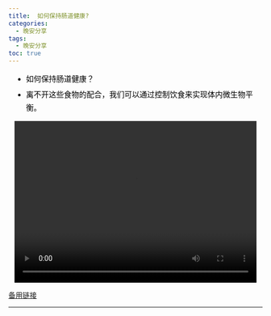 ```yaml
---
title:  如何保持肠道健康?
categories:
  - 晚安分享
tags:
  - 晚安分享
toc: true 
---
```



<!-- - 如何保持肠道健康？
- 离不开这些食物的配合，我们可以通过控制饮食来实现体内微生物平衡。 -->

<section id="nice" data-tool="mdnice编辑器" data-website="https://www.mdnice.com" style="font-size: 16px; color: black; padding: 0 10px; line-height: 1.6; word-spacing: 0px; letter-spacing: 0px; word-break: break-word; word-wrap: break-word; text-align: left; font-family: Optima-Regular, Optima, PingFangSC-light, PingFangTC-light, 'PingFang SC', Cambria, Cochin, Georgia, Times, 'Times New Roman', serif;"><ul data-tool="mdnice编辑器" style="margin-top: 8px; margin-bottom: 8px; padding-left: 25px; color: black; list-style-type: disc;">
<li><section style="margin-top: 5px; margin-bottom: 5px; line-height: 26px; text-align: left; color: rgb(1,1,1); font-weight: 500; font-size: 15px; font-family: 'Helvetica Neue', Helvetica, 'Segoe UI', Arial, freesans, sans-serif;">如何保持肠道健康？</section></li><li><section style="margin-top: 5px; margin-bottom: 5px; line-height: 26px; text-align: left; color: rgb(1,1,1); font-weight: 500; font-size: 15px; font-family: 'Helvetica Neue', Helvetica, 'Segoe UI', Arial, freesans, sans-serif;">离不开这些食物的配合，我们可以通过控制饮食来实现体内微生物平衡。</section></li></ul>
</section>


<p style="text-align:center">
   <video width="480" height="320" controls>
       <source src="/video/76.mp4">
   </video>
</p>
 <p><a href="/video/76.mp4">备用链接</a></p>
 
---





